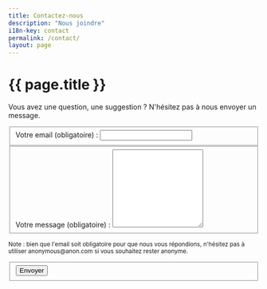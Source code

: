 ```yaml
---
title: Contactez-nous
description: "Nous joindre"
i18n-key: contact
permalink: /contact/
layout: page
---
```


# {{ page.title }}

Vous avez une question, une suggestion ? N'hésitez pas à nous envoyer un message.

<form id="contact-form" netlify-honeypot="cb" class="page__form js-form form" method="POST" action="contact" data-netlify="true">
  <fieldset>
    <label for="email">Votre email (obligatoire)&nbsp;:</label>
    <input type="email" name="email" id="email" required>
  </fieldset>
  <fieldset>
    <label for="message">Votre message (obligatoire)&nbsp;:</label>
    <textarea name="message" rows="10" id="message" required></textarea>
  </fieldset>
  <p><small>Note&nbsp;: bien que l'email soit obligatoire pour que nous vous répondions, n'hésitez pas à utiliser anonymous@anon.com si vous souhaitez rester anonyme.</small></p>
  <fieldset>
    <div data-netlify-recaptcha="true"></div>
    <button type="submit" class="button" data-text="Envoyer">
      <span class="button-inner">Envoyer</span>
    </button>
  </fieldset>
</form>
